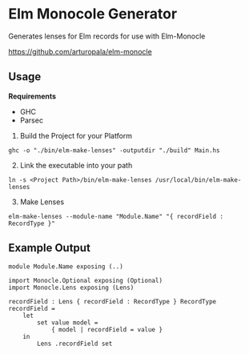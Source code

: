 # Elm Monocole Generator

Generates lenses for Elm records for use with Elm-Monocle

https://github.com/arturopala/elm-monocle

## Usage

__Requirements__
* GHC
* Parsec

1) Build the Project for your Platform
```
ghc -o "./bin/elm-make-lenses" -outputdir "./build" Main.hs
```

2) Link the executable into your path
```
ln -s <Project Path>/bin/elm-make-lenses /usr/local/bin/elm-make-lenses
```

3) Make Lenses
```
elm-make-lenses --module-name "Module.Name" "{ recordField : RecordType }"
```

## Example Output

```
module Module.Name exposing (..)

import Monocle.Optional exposing (Optional)
import Monocle.Lens exposing (Lens)

recordField : Lens { recordField : RecordType } RecordType
recordField =
	let
		set value model =
			{ model | recordField = value }
	in
		Lens .recordField set
```
